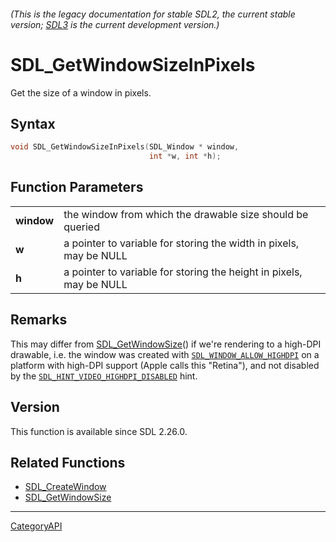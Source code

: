 ###### (This is the legacy documentation for stable SDL2, the current stable version; [SDL3](https://wiki.libsdl.org/SDL3/) is the current development version.)
# SDL_GetWindowSizeInPixels

Get the size of a window in pixels.

## Syntax

```c
void SDL_GetWindowSizeInPixels(SDL_Window * window,
                               int *w, int *h);

```

## Function Parameters

|                |                                                                     |
| -------------- | ------------------------------------------------------------------- |
| **window**     | the window from which the drawable size should be queried           |
| **w**          | a pointer to variable for storing the width in pixels, may be NULL  |
| **h**          | a pointer to variable for storing the height in pixels, may be NULL |

## Remarks

This may differ from [SDL_GetWindowSize](SDL_GetWindowSize)() if we're
rendering to a high-DPI drawable, i.e. the window was created with
[`SDL_WINDOW_ALLOW_HIGHDPI`](SDL_WINDOW_ALLOW_HIGHDPI) on a platform with
high-DPI support (Apple calls this "Retina"), and not disabled by the
[`SDL_HINT_VIDEO_HIGHDPI_DISABLED`](SDL_HINT_VIDEO_HIGHDPI_DISABLED) hint.

## Version

This function is available since SDL 2.26.0.

## Related Functions

* [SDL_CreateWindow](SDL_CreateWindow)
* [SDL_GetWindowSize](SDL_GetWindowSize)

----
[CategoryAPI](CategoryAPI)

